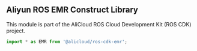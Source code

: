 ## Aliyun ROS EMR Construct Library

This module is part of the AliCloud ROS Cloud Development Kit (ROS CDK) project.

```ts
import * as EMR from '@alicloud/ros-cdk-emr';
```